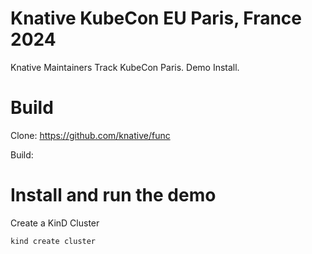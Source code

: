 # Knative KubeCon EU Paris, France 2024

Knative Maintainers Track KubeCon Paris. Demo Install. 

# Build

Clone: https://github.com/knative/func

Build: 

# Install and run the demo

Create a KinD Cluster

```
kind create cluster
```


# 

